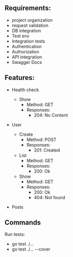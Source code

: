 ## Requirements:

 - project organization
 - request validation
 - DB integration
 - Test env
 - Integration tests
 - Authentication
 - Authorization
 - API integration
 - Swagger Docs

## Features:

- Health check
    - Show
        - Method: GET
        - Responses:
            - 204: No Content
    
- User
    - Create
        - Method: POST
        - Responses:
            - 201: Created
    - List
        - Method: GET
        - Responses:
            - 200: Ok
    - Show
        - Method: GET
        - Responses:
            - 200: Ok
            - 404: Not found

- Posts

## Commands

Run tests:
 - go test ./... 
 - go test ./... --cover